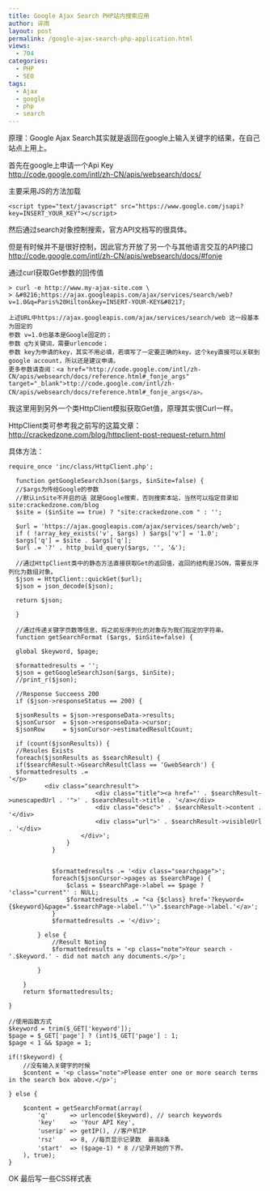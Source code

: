 ```yaml
---
title: Google Ajax Search PHP站内搜索应用
author: 谇雨
layout: post
permalink: /google-ajax-search-php-application.html
views:
  - 704
categories:
  - PHP
  - SEO
tags:
  - Ajax
  - google
  - php
  - search
---
```

原理：Google Ajax Search其实就是返回在google上输入关键字的结果，在自己站点上用上。 

首先在google上申请一个Api Key  
<a href="http://code.google.com/intl/zh-CN/apis/websearch/docs/" target="_blank">http://code.google.com/intl/zh-CN/apis/websearch/docs/</a> 

主要采用JS的方法加载 

```
<script type="text/javascript" src="https://www.google.com/jsapi?key=INSERT_YOUR_KEY"></script>
```

然后通过search对象控制搜索，官方API文档写的很具体。

但是有时候并不是很好控制，因此官方开放了另一个与其他语言交互的API接口  
<a href="http://code.google.com/intl/zh-CN/apis/websearch/docs/#fonje" target="_blank">http://code.google.com/intl/zh-CN/apis/websearch/docs/#fonje</a> 

通过curl获取Get参数的回传值 

```
> curl -e http://www.my-ajax-site.com \  
> &#8216;https://ajax.googleapis.com/ajax/services/search/web?v=1.0&q=Paris%20Hilton&key=INSERT-YOUR-KEY&#8217;

上述URL中https://ajax.googleapis.com/ajax/services/search/web 这一段基本为固定的   
参数 v=1.0也基本是Google固定的；  
参数 q为关键词，需要urlencode；  
参数 key为申请的key，其实不用必填，若填写了一定要正确的key。这个key直接可以关联到google account，所以还是建议申请。  
更多参数请查阅：<a href="http://code.google.com/intl/zh-CN/apis/websearch/docs/reference.html#_fonje_args" target="_blank">ttp://code.google.com/intl/zh-CN/apis/websearch/docs/reference.html#_fonje_args</a>。 
```

我这里用到另外一个类HttpClient模拟获取Get值，原理其实很Curl一样。  
  
HttpClient类可参考我之前写的这篇文章：  
<http://crackedzone.com/blog/httpclient-post-request-return.html> 

<!--more-->


具体方法：

```
require_once 'inc/class/HttpClient.php';	
  
  function getGoogleSearchJson($args, $inSite=false) {
  //$args为传给Google的参数
  //默认inSite不开启的话 就是Google搜索，否则搜索本站，当然可以指定目录如site:crackedzone.com/blog
  $site = ($inSite == true) ? "site:crackedzone.com " : '';
  
  $url = 'https://ajax.googleapis.com/ajax/services/search/web'; 
  if ( !array_key_exists('v', $args) ) $args['v'] = '1.0';
  $args['q'] = $site . $args['q'];
  $url .= '?' . http_build_query($args, '', '&');
  
  //通过HttpClient类中的静态方法直接获取Get的返回值，返回的结构是JSON，需要反序列化为数组对象。
  $json = HttpClient::quickGet($url);
  $json = json_decode($json);
  
  return $json;
  
  }
  
  //通过传递关键字页数等信息，将之前反序列化的对象存为我们指定的字符串。
  function getSearchFormat ($args, $inSite=false) {
  
  global $keyword, $page;
  
  $formattedresults = '';
  $json = getGoogleSearchJson($args, $inSite);
  //print_r($json);
  
  //Response Succeess 200
  if ($json->responseStatus == 200) {
  
  $jsonResults = $json->responseData->results;
  $jsonCursor  = $json->responseData->cursor;
  $jsonRow     = $jsonCursor->estimatedResultCount;
  
  if (count($jsonResults)) {
  //Resules Exists
  foreach($jsonResults as $searchResult) {
  if($searchResult->GsearchResultClass == 'GwebSearch') {
  $formattedresults .= 
'</p>
          <div class="searchresult">
						<div class="title"><a href="' . $searchResult->unescapedUrl . '">' . $searchResult->title . '</a></div>
						<div class="desc">' . $searchResult->content . '</div>
						<div class="url">' . $searchResult->visibleUrl . '</div>
					</div>';
				}
			}
			
			
			$formattedresults .= '<div class="searchpage">';
			foreach($jsonCursor->pages as $searchPage) {
				$class = $searchPage->label == $page ? 'class="current"' : NULL;
				$formattedresults .= "<a {$class} href='?keyword={$keyword}&page=".$searchPage->label."'\>".$searchPage->label.'</a>';
			}
			$formattedresults .= '</div>';
			
		} else {
			//Result Noting
			$formattedresults = '<p class="note">Your search - '.$keyword.' - did not match any documents.</p>';
		
		}
		
	}
	return $formattedresults;
	
}

//使用函数方式
$keyword = trim($_GET['keyword']);
$page = $_GET['page'] ? (int)$_GET['page'] : 1;
$page < 1 && $page = 1;

if(!$keyword) {
	//没有输入关键字的时候
	$content = '<p class="note">Please enter one or more search terms in the search box above.</p>';
  
} else {
	
	$content = getSearchFormat(array( 
		'q'      => urlencode($keyword), // search keywords
		'key'    => 'Your API Key', 
		'userip' => getIP(), //客户机IP
		'rsz'    => 8, //每页显示记录数  最高8条
		'start'  => ($page-1) * 8 //记录开始的下界。
	), true); 
}
```

OK 最后写一些CSS样式表